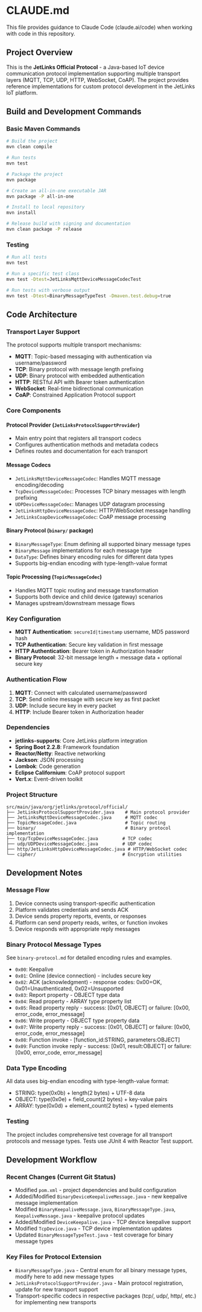 # CLAUDE.md

This file provides guidance to Claude Code (claude.ai/code) when working with code in this repository.

## Project Overview

This is the **JetLinks Official Protocol** - a Java-based IoT device communication protocol implementation supporting
multiple transport layers (MQTT, TCP, UDP, HTTP, WebSocket, CoAP). The project provides reference implementations for
custom protocol development in the JetLinks IoT platform.

## Build and Development Commands

### Basic Maven Commands

```bash
# Build the project
mvn clean compile

# Run tests
mvn test

# Package the project
mvn package

# Create an all-in-one executable JAR
mvn package -P all-in-one

# Install to local repository
mvn install

# Release build with signing and documentation
mvn clean package -P release
```

### Testing

```bash
# Run all tests
mvn test

# Run a specific test class
mvn test -Dtest=JetLinksMqttDeviceMessageCodecTest

# Run tests with verbose output
mvn test -Dtest=BinaryMessageTypeTest -Dmaven.test.debug=true
```

## Code Architecture

### Transport Layer Support

The protocol supports multiple transport mechanisms:

- **MQTT**: Topic-based messaging with authentication via username/password
- **TCP**: Binary protocol with message length prefixing
- **UDP**: Binary protocol with embedded authentication
- **HTTP**: RESTful API with Bearer token authentication
- **WebSocket**: Real-time bidirectional communication
- **CoAP**: Constrained Application Protocol support

### Core Components

#### Protocol Provider (`JetLinksProtocolSupportProvider`)

- Main entry point that registers all transport codecs
- Configures authentication methods and metadata codecs
- Defines routes and documentation for each transport

#### Message Codecs

- `JetLinksMqttDeviceMessageCodec`: Handles MQTT message encoding/decoding
- `TcpDeviceMessageCodec`: Processes TCP binary messages with length prefixing
- `UDPDeviceMessageCodec`: Manages UDP datagram processing
- `JetLinksHttpDeviceMessageCodec`: HTTP/WebSocket message handling
- `JetLinksCoapDeviceMessageCodec`: CoAP message processing

#### Binary Protocol (`binary/` package)

- `BinaryMessageType`: Enum defining all supported binary message types
- `BinaryMessage` implementations for each message type
- `DataType`: Defines binary encoding rules for different data types
- Supports big-endian encoding with type-length-value format

#### Topic Processing (`TopicMessageCodec`)

- Handles MQTT topic routing and message transformation
- Supports both device and child device (gateway) scenarios
- Manages upstream/downstream message flows

### Key Configuration

- **MQTT Authentication**: `secureId|timestamp` username, MD5 password hash
- **TCP Authentication**: Secure key validation in first message
- **HTTP Authentication**: Bearer token in Authorization header
- **Binary Protocol**: 32-bit message length + message data + optional secure key

### Authentication Flow

1. **MQTT**: Connect with calculated username/password
2. **TCP**: Send online message with secure key as first packet
3. **UDP**: Include secure key in every packet
4. **HTTP**: Include Bearer token in Authorization header

### Dependencies

- **jetlinks-supports**: Core JetLinks platform integration
- **Spring Boot 2.2.8**: Framework foundation
- **Reactor/Netty**: Reactive networking
- **Jackson**: JSON processing
- **Lombok**: Code generation
- **Eclipse Californium**: CoAP protocol support
- **Vert.x**: Event-driven toolkit

### Project Structure

```
src/main/java/org/jetlinks/protocol/official/
├── JetLinksProtocolSupportProvider.java    # Main protocol provider
├── JetLinksMqttDeviceMessageCodec.java     # MQTT codec
├── TopicMessageCodec.java                  # Topic routing
├── binary/                                 # Binary protocol implementation
├── tcp/TcpDeviceMessageCodec.java         # TCP codec
├── udp/UDPDeviceMessageCodec.java         # UDP codec
├── http/JetLinksHttpDeviceMessageCodec.java # HTTP/WebSocket codec
└── cipher/                                # Encryption utilities
```

## Development Notes

### Message Flow

1. Device connects using transport-specific authentication
2. Platform validates credentials and sends ACK
3. Device sends property reports, events, or responses
4. Platform can send property reads, writes, or function invokes
5. Device responds with appropriate reply messages

### Binary Protocol Message Types

See `binary-protocol.md` for detailed encoding rules and examples.

- `0x00`: Keepalive
- `0x01`: Online (device connection) - includes secure key
- `0x02`: ACK (acknowledgment) - response codes: 0x00=OK, 0x01=Unauthenticated, 0x02=Unsupported
- `0x03`: Report property - OBJECT type data
- `0x04`: Read property - ARRAY type property list
- `0x05`: Read property reply - success: [0x01, OBJECT] or failure: [0x00, error_code, error_message]
- `0x06`: Write property - OBJECT type property data
- `0x07`: Write property reply - success: [0x01, OBJECT] or failure: [0x00, error_code, error_message]
- `0x08`: Function invoke - [function_id:STRING, parameters:OBJECT]
- `0x09`: Function invoke reply - success: [0x01, result:OBJECT] or failure: [0x00, error_code, error_message]

### Data Type Encoding

All data uses big-endian encoding with type-length-value format:

- STRING: type(0x0b) + length(2 bytes) + UTF-8 data
- OBJECT: type(0x0e) + field_count(2 bytes) + key-value pairs
- ARRAY: type(0x0d) + element_count(2 bytes) + typed elements

### Testing

The project includes comprehensive test coverage for all transport protocols and message types. Tests use JUnit 4 with
Reactor Test support.

## Development Workflow

### Recent Changes (Current Git Status)

- Modified `pom.xml` - project dependencies and build configuration
- Added/Modified `BinaryDeviceKeepaliveMessage.java` - new keepalive message implementation
- Modified `BinaryKeepaliveMessage.java`, `BinaryMessageType.java`, `KeepaliveMessage.java` - keepalive protocol updates
- Added/Modified `DeviceKeepalive.java` - TCP device keepalive support
- Modified `TcpDevice.java` - TCP device implementation updates
- Updated `BinaryMessageTypeTest.java` - test coverage for binary message types

### Key Files for Protocol Extension

- `BinaryMessageType.java` - Central enum for all binary message types, modify here to add new message types
- `JetLinksProtocolSupportProvider.java` - Main protocol registration, update for new transport support
- Transport-specific codecs in respective packages (tcp/, udp/, http/, etc.) for implementing new transports